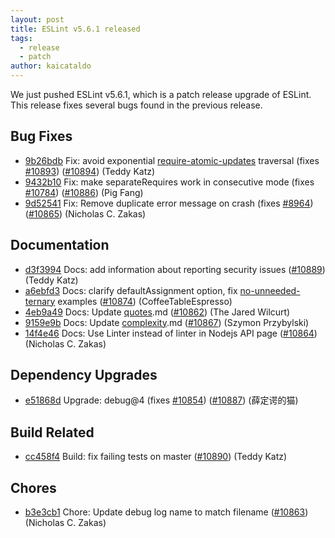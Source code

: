 ```yaml
---
layout: post
title: ESLint v5.6.1 released
tags:
  - release
  - patch
author: kaicataldo
---
```


We just pushed ESLint v5.6.1, which is a patch release upgrade of ESLint. This release fixes several bugs found in the previous release.












## Bug Fixes


* [9b26bdb](https://github.com/eslint/eslint/commit/9b26bdb) Fix: avoid exponential [require-atomic-updates](/docs/rules/require-atomic-updates) traversal (fixes [#10893](https://github.com/eslint/eslint/issues/10893)) ([#10894](https://github.com/eslint/eslint/issues/10894)) (Teddy Katz)
* [9432b10](https://github.com/eslint/eslint/commit/9432b10) Fix: make separateRequires work in consecutive mode (fixes [#10784](https://github.com/eslint/eslint/issues/10784)) ([#10886](https://github.com/eslint/eslint/issues/10886)) (Pig Fang)
* [9d52541](https://github.com/eslint/eslint/commit/9d52541) Fix: Remove duplicate error message on crash (fixes [#8964](https://github.com/eslint/eslint/issues/8964)) ([#10865](https://github.com/eslint/eslint/issues/10865)) (Nicholas C. Zakas)




## Documentation


* [d3f3994](https://github.com/eslint/eslint/commit/d3f3994) Docs: add information about reporting security issues ([#10889](https://github.com/eslint/eslint/issues/10889)) (Teddy Katz)
* [a6ebfd3](https://github.com/eslint/eslint/commit/a6ebfd3) Docs: clarify defaultAssignment option, fix [no-unneeded-ternary](/docs/rules/no-unneeded-ternary) examples ([#10874](https://github.com/eslint/eslint/issues/10874)) (CoffeeTableEspresso)
* [4eb9a49](https://github.com/eslint/eslint/commit/4eb9a49) Docs: Update [quotes](/docs/rules/quotes).md ([#10862](https://github.com/eslint/eslint/issues/10862)) (The Jared Wilcurt)
* [9159e9b](https://github.com/eslint/eslint/commit/9159e9b) Docs: Update [complexity](/docs/rules/complexity).md ([#10867](https://github.com/eslint/eslint/issues/10867)) (Szymon Przybylski)
* [14f4e46](https://github.com/eslint/eslint/commit/14f4e46) Docs: Use Linter instead of linter in Nodejs API page ([#10864](https://github.com/eslint/eslint/issues/10864)) (Nicholas C. Zakas)




## Dependency Upgrades


* [e51868d](https://github.com/eslint/eslint/commit/e51868d) Upgrade: debug@4 (fixes [#10854](https://github.com/eslint/eslint/issues/10854)) ([#10887](https://github.com/eslint/eslint/issues/10887)) (薛定谔的猫)




## Build Related


* [cc458f4](https://github.com/eslint/eslint/commit/cc458f4) Build: fix failing tests on master ([#10890](https://github.com/eslint/eslint/issues/10890)) (Teddy Katz)




## Chores


* [b3e3cb1](https://github.com/eslint/eslint/commit/b3e3cb1) Chore: Update debug log name to match filename ([#10863](https://github.com/eslint/eslint/issues/10863)) (Nicholas C. Zakas)
